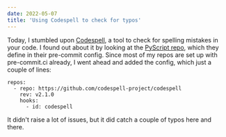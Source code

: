```yaml
---
date: 2022-05-07
title: 'Using Codespell to check for typos'
---
```


Today, I stumbled upon [Codespell](https://github.com/codespell-project/codespell), a tool to check for spelling mistakes in your code. I found out about it by looking at the [PyScript repo](https://github.com/pyscript/pyscript), which they define in their pre-commit config. Since most of my repos are set up with pre-commit.ci already, I went ahead and added the config, which just a couple of lines:

```yaml{2-5}
repos:
  - repo: https://github.com/codespell-project/codespell
    rev: v2.1.0
    hooks:
      - id: codespell
```

It didn't raise a lot of issues, but it did catch a couple of typos here and there.
